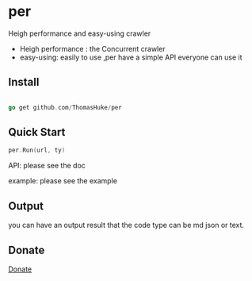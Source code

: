 # per
Heigh performance and easy-using crawler

- Heigh performance : the Concurrent crawler
- easy-using: easily to use ,per have a simple API everyone can use it

## Install
```go

go get github.com/ThomasHuke/per

```

## Quick Start

```go
per.Run(url, ty)
```

API: please see the doc

example: please see the example

## Output

you can have an output result that the code type can be md json or text.

## Donate

[Donate](https://www.github.com/ThomasHuke/donate)
